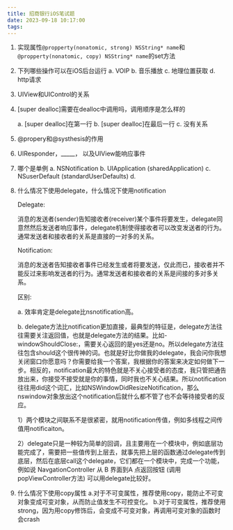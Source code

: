 ```yaml
---
title: 招商银行iOS笔试题
date: 2023-09-18 10:17:00
tags:
---
```



1. 实现属性`@propperty(nonatomic, strong) NSString* name`和`@propperty(nonatomic, copy) NSString* name`的set方法

2. 下列哪些操作可以在iOS后台运行
   a. VOIP
   b. 音乐播放
   c. 地理位置获取
   d. http请求

3. UIView和UIControl的关系

4. [super dealloc]需要在dealloc中调用吗，调用顺序是怎么样的

    a. [super dealloc]在第一行
    b. [super dealloc]在最后一行
    c. 没有关系

5. @propery和@systhesis的作用

6. UIResponder，_____， 以及UIView能响应事件

7. 哪个是单例
    a. NSNotification
    b. UIApplication (sharedApplication)
    c. NSuserDefault (standardUserDefaults)
    d. 
8. 什么情况下使用delegate，什么情况下使用notification

    Delegate:

    消息的发送者(sender)告知接收者(receiver)某个事件将要发生，delegate同意然然后发送者响应事件，delegate机制使得接收者可以改变发送者的行为。通常发送者和接收者的关系是直接的一对多的关系。

    Notification:

    消息的发送者告知接收者事件已经发生或者将要发送，仅此而已，接收者并不能反过来影响发送者的行为。通常发送者和接收者的关系是间接的多对多关系。

    区别:

    a. 效率肯定是delegate比nsnotification高。

    b. delegate方法比notification更加直接，最典型的特征是，delegate方法往往需要关注返回值，也就是delegate方法的结果。比如-windowShouldClose:，需要关心返回的是yes还是no。所以delegate方法往往包含should这个很传神的词。也就是好比你做我的delegate，我会问你我想关闭窗口你愿意吗？你需要给我一个答案，我根据你的答案来决定如何做下一步。相反的，notification最大的特色就是不关心接受者的态度，我只管把通告放出来，你接受不接受就是你的事情，同时我也不关心结果。所以notification往往用did这个词汇，比如NSWindowDidResizeNotification，那么nswindow对象放出这个notification后就什么都不管了也不会等待接受者的反应。

    1）两个模块之间联系不是很紧密，就用notification传值，例如多线程之间传值用notificaiton。

    2）delegate只是一种较为简单的回调，且主要用在一个模块中，例如底层功能完成了，需要把一些值传到上层去，就事先把上层的函数通过delegate传到底层，然后在底层call这个delegate，它们都在一个模块中，完成一个功能，例如说 NavgationController 从 B 界面到A 点返回按钮 (调用popViewController方法) 可以用delegate比较好。

9. 什么情况下使用copy属性
    a.对于不可变属性，推荐使用copy，能防止不可变对象变成可变对象，从而防止值发生不可控变化。 
    b.对于可变属性，推荐使用strong，因为用copy修饰后，会变成不可变对象，再调用可变对象的函数时会crash